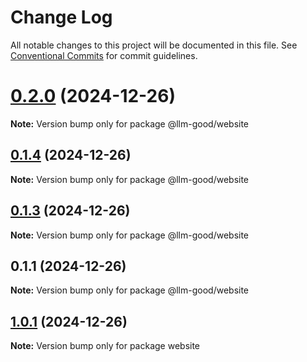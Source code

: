 # Change Log

All notable changes to this project will be documented in this file.
See [Conventional Commits](https://conventionalcommits.org) for commit guidelines.

# [0.2.0](https://github.com/tolerance-go/llm-good/compare/v0.1.4...v0.2.0) (2024-12-26)

**Note:** Version bump only for package @llm-good/website





## [0.1.4](https://github.com/tolerance-go/llm-good/compare/v0.1.3...v0.1.4) (2024-12-26)

**Note:** Version bump only for package @llm-good/website





## [0.1.3](https://github.com/tolerance-go/llm-good/compare/v0.1.2...v0.1.3) (2024-12-26)

**Note:** Version bump only for package @llm-good/website





## 0.1.1 (2024-12-26)

**Note:** Version bump only for package @llm-good/website






## [1.0.1](https://github.com/tolerance-go/llm-good/compare/v0.3.5...v1.0.1) (2024-12-26)

**Note:** Version bump only for package website
